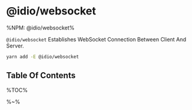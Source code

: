 # @idio/websocket

%NPM: @idio/websocket%

`@idio/websocket` Establishes WebSocket Connection Between Client And Server.

```sh
yarn add -E @idio/websocket
```

## Table Of Contents

%TOC%

%~%